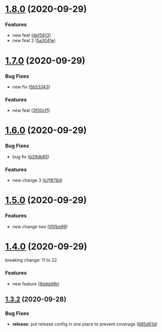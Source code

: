 # [1.8.0](https://github.com/hssngl/semantic-release-action-bug/compare/v1.7.0...v1.8.0) (2020-09-29)


### Features

* new feat ([def5613](https://github.com/hssngl/semantic-release-action-bug/commit/def5613467aabf0fdbb8ecebb2a7f6a36f82840a))
* new feat 2 ([5a3041e](https://github.com/hssngl/semantic-release-action-bug/commit/5a3041e0b6a95ca403f85c083885f702574b4489))

# [1.7.0](https://github.com/hssngl/semantic-release-action-bug/compare/v1.6.0...v1.7.0) (2020-09-29)


### Bug Fixes

* new fix ([5b53343](https://github.com/hssngl/semantic-release-action-bug/commit/5b53343648b2beb309f474defce9cf00b37b70be))


### Features

* new feat ([3f00cf1](https://github.com/hssngl/semantic-release-action-bug/commit/3f00cf1f945cdafc0a647f9ba9002904c42e601e))

# [1.6.0](https://github.com/hssngl/semantic-release-action-bug/compare/v1.5.0...v1.6.0) (2020-09-29)


### Bug Fixes

* bug fix ([b29db85](https://github.com/hssngl/semantic-release-action-bug/commit/b29db8501c2abbd17b82a9ac5ebd7065331554d6))


### Features

* new change 3 ([b7f878d](https://github.com/hssngl/semantic-release-action-bug/commit/b7f878dd8a359212c11dbda0f2b69c47f98f0901))

# [1.5.0](https://github.com/hssngl/semantic-release-action-bug/compare/v1.4.0...v1.5.0) (2020-09-29)

### Features

- new change two ([05fbe99](https://github.com/hssngl/semantic-release-action-bug/commit/05fbe9976d326df24da2018b3de051addf7262d6))

# [1.4.0](https://github.com/hssngl/semantic-release-action-bug/compare/v1.3.2...v1.4.0) (2020-09-29)

breaking change:
11 to 22

### Features

- new feature ([9dddd9b](https://github.com/hssngl/semantic-release-action-bug/commit/9dddd9bb0aa3c24d1389615c5d8f6c3b7fe1712a))

## [1.3.2](https://github.com/hssngl/semantic-release-action-bug/compare/v1.3.1...v1.3.2) (2020-09-28)

### Bug Fixes

- **release:** put release config in one place to prevent coverage ([685d01d](https://github.com/hssngl/semantic-release-action-bug/commit/685d01d910777ad364f269356408b1be663595bb))

